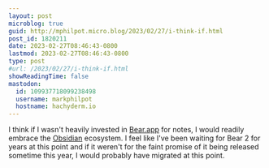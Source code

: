 ```yaml
---
layout: post
microblog: true
guid: http://mphilpot.micro.blog/2023/02/27/i-think-if.html
post_id: 1820211
date: 2023-02-27T08:46:43-0800
lastmod: 2023-02-27T08:46:43-0800
type: post
#url: /2023/02/27/i-think-if.html
showReadingTime: false
mastodon:
  id: 109937718099238498
  username: markphilpot
  hostname: hachyderm.io
---
```

I think if I wasn't heavily invested in [Bear.app](https://bear.app) for notes, I would readily embrace the [Obsidian](https://obsidian.md) ecosystem. I feel like I've been waiting for Bear 2 for years at this point and if it weren't for the faint promise of it being released sometime this year, I would probably have migrated at this point.

